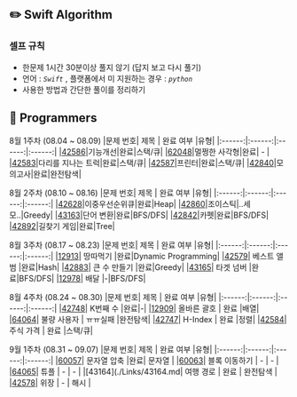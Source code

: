 ## ✏️ Swift Algorithm

### 셀프 규칙 <br>

- 한문제 1시간 30분이상 풀지 않기 (답지 보고 다시 풀기) </br>
- 언어 : _`Swift`_ , 플랫폼에서 미 지원하는 경우 : _`python`_ </br>
- 사용한 방법과 간단한 풀이를 정리하기 <br>

## 📌 Programmers

8월 1주차 (08.04 ~ 08.09)
|문제 번호| 제목 | 완료 여부 |유형|
|:------:|:------:|:------:|:------:|
|[42586](./Links/42586.md)|기능개선|완료|스택/큐|
|[62048](./Links/62048.md)|멀쩡한 사각형|완료| - |
|[42583](./Links/42583.md)|다리를 지나는 트럭|완료|스택/큐|
|[42587](./Links/42587.md)|프린터|완료|스택/큐|
|[42840](./Links/42840.md)|모의고사|완료|완전탐색|

8월 2주차 (08.10 ~ 08.16)
|문제 번호| 제목 | 완료 여부 |유형|
|:------:|:------:|:------:|:------:|
|[42628](./Links/42628.md)|이중우선순위큐|완료|Heap|
|[42860](./Links/42860.md)|조이스틱|..세모..|Greedy|
|[43163](./Links/43163.md)|단어 변환|완료|BFS/DFS|
|[42842](./Links/42842.md)|카펫|완료|BFS/DFS|
|[42892](./Links/42892.md)|길찾기 게임|완료|Tree|

8월 3주차 (08.17 ~ 08.23)
|문제 번호| 제목 | 완료 여부 |유형|
|:------:|:------:|:------:|:------:|
|[12913](./Links/12913.md)| 땅따먹기 |완료|Dynamic Programming|
|[42579](./Links/42579.md)| 베스트 앨범 |완료|Hash|
|[42883](./Links/42883.md)| 큰 수 만들기 |완료|Greedy|
|[43165](./Links/43165.md)| 타겟 넘버 |완료|BFS/DFS|
|[12978](https://programmers.co.kr/learn/courses/30/lessons/12978)| 배달 |-|BFS/DFS|

8월 4주차 (08.24 ~ 08.30)
|문제 번호| 제목 | 완료 여부 |유형|
|:------:|:------:|:------:|:------:|
|[42748](./Links/42748.md)| K번째 수 |완료|-|
|[12909](./Links/12909.md)| 올바른 괄호 | 완료 |배열|
|[64064](https://programmers.co.kr/learn/courses/30/lessons/64064)| 불량 사용자 | ㅠㅠ실패 |완전탐색|
|[42747](./Links/42747.md)| H-Index | 완료 |정렬|
|[42584](./Links/42584.md)| 주식 가격 | 완료 |스택/큐|

9월 1주차 (08.31 ~ 09.07)
|문제 번호| 제목 | 완료 여부 |유형|
|:------:|:------:|:------:|:------:|
|[60057](./Links/60057.md)| 문자열 압축 |완료| 문자열 |
|[60063](https://programmers.co.kr/learn/courses/30/lessons/60063)| 블록 이동하기 | - | - |
|[64065](https://programmers.co.kr/learn/courses/30/lessons/64065)| 튜플 | - | - |
|[43164](./Links/43164.md| 여행 경로 | 완료 | 완전탐색 |
|[42578](https://programmers.co.kr/learn/courses/30/lessons/42578)| 위장 | - | 해시 |
